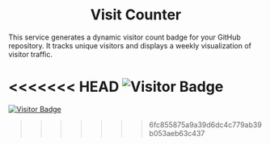 <h1 align="center"> Visit Counter </h1>

This service generates a dynamic visitor count badge for your GitHub repository. It tracks unique visitors and displays a weekly visualization of visitor traffic.

<<<<<<< HEAD
![Visitor Badge](https://https://github-visit-counter.onrender.com//badge/visit-counter)
=======
[![Visitor Badge](https://https://github-visit-counter.onrender.com//badge/visit-counter)](https://https://github-visit-counter.onrender.com//badge/visit-counter)
>>>>>>> 6fc855875a9a39d6dc4c779ab39b053aeb63c437

